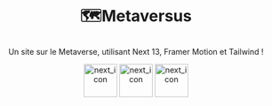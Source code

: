 # <p align="center"> :world_map:Metaversus </p>

<p align="center">Un site sur le Metaverse, utilisant Next 13, Framer Motion et Tailwind ! </p>
<div align="center" gap="20px">
   <img src="https://user-images.githubusercontent.com/29199730/167189720-e9d60a01-2e4e-4515-bb70-84badd58ef00.svg" alt="next_icon" width="60px"/>
  <img src="https://user-images.githubusercontent.com/38039349/60953119-d3c6f300-a2fc-11e9-9596-4978e5d52180.png" alt="next_icon" width="60px" />
   <img src="https://upload.wikimedia.org/wikipedia/commons/thumb/d/d5/Tailwind_CSS_Logo.svg/1200px-Tailwind_CSS_Logo.svg.png" alt="next_icon" width="60px" />
  </div>
